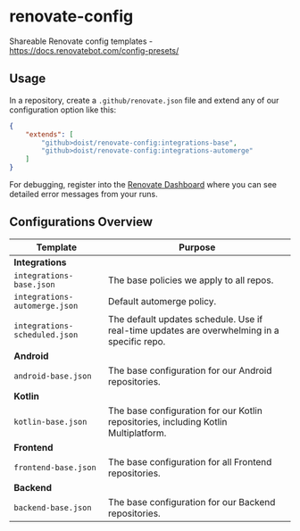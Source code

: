 # renovate-config

Shareable Renovate config templates - https://docs.renovatebot.com/config-presets/

## Usage

In a repository, create a `.github/renovate.json` file and extend any of our configuration option like this:

```json
{
    "extends": [
        "github>doist/renovate-config:integrations-base",
        "github>doist/renovate-config:integrations-automerge"
    ]
}
```

For debugging, register into the [Renovate Dashboard](https://app.renovatebot.com/dashboard) where you can see detailed error messages from your runs.

## Configurations Overview

| Template                      | Purpose                                                                                     |
| ----------------------------- | ------------------------------------------------------------------------------------------- |
| **Integrations**              |                                                                                             |
| `integrations-base.json`      | The base policies we apply to all repos.                                                    |
| `integrations-automerge.json` | Default automerge policy.                                                                   |
| `integrations-scheduled.json` | The default updates schedule. Use if real-time updates are overwhelming in a specific repo. |
| **Android**                   |                                                                                             |
| `android-base.json`           | The base configuration for our Android repositories.                                        |
| **Kotlin**                    |                                                                                             |
| `kotlin-base.json`            | The base configuration for our Kotlin repositories, including Kotlin Multiplatform.         |
| **Frontend**                  |                                                                                             |
| `frontend-base.json`          | The base configuration for all Frontend repositories.                                       |
| **Backend**                   |                                                                                             |
| `backend-base.json`           | The base configuration for our Backend repositories.                                       |
